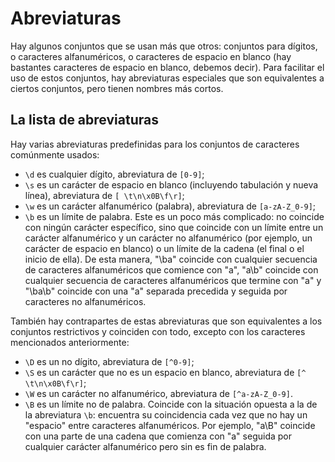 # Abreviaturas

Hay algunos conjuntos que se usan más que otros: conjuntos para dígitos, o caracteres alfanuméricos, o caracteres de espacio en blanco (hay bastantes caracteres de espacio en blanco, debemos decir). Para facilitar el uso de estos conjuntos, hay abreviaturas especiales que son equivalentes a ciertos conjuntos, pero tienen nombres más cortos.

## La lista de abreviaturas
Hay varias abreviaturas predefinidas para los conjuntos de caracteres comúnmente usados:

- `\d` es cualquier dígito, abreviatura de `[0-9]`;
- `\s` es un carácter de espacio en blanco (incluyendo tabulación y nueva línea), abreviatura de `[ \t\n\x0B\f\r]`;
- `\w` es un carácter alfanumérico (palabra), abreviatura de `[a-zA-Z_0-9]`;
- `\b` es un límite de palabra. Este es un poco más complicado: no coincide con ningún carácter específico, sino que coincide con un límite entre un carácter alfanumérico y un carácter no alfanumérico (por ejemplo, un carácter de espacio en blanco) o un límite de la cadena (el final o el inicio de ella). De esta manera, "\ba" coincide con cualquier secuencia de caracteres alfanuméricos que comience con "a", "a\b" coincide con cualquier secuencia de caracteres alfanuméricos que termine con "a" y "\ba\b" coincide con una "a" separada precedida y seguida por caracteres no alfanuméricos.

También hay contrapartes de estas abreviaturas que son equivalentes a los conjuntos restrictivos y coinciden con todo, excepto con los caracteres mencionados anteriormente:

- `\D` es un no dígito, abreviatura de `[^0-9]`;
- `\S` es un carácter que no es un espacio en blanco, abreviatura de `[^ \t\n\x0B\f\r]`;
- `\W` es un carácter no alfanumérico, abreviatura de `[^a-zA-Z_0-9]`.
- `\B` es un límite no de palabra. Coincide con la situación opuesta a la de la abreviatura `\b`: encuentra su coincidencia cada vez que no hay un "espacio" entre caracteres alfanuméricos. Por ejemplo, "a\B" coincide con una parte de una cadena que comienza con "a" seguida por cualquier carácter alfanumérico pero sin es fin de palabra.



